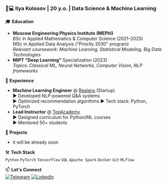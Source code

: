 ### 👨💻 Ilya Kolosov | 20 y.o. | Data Science & Machine Learning 

🎓 **Education**
- **Moscow Engineering Physics Institute (MEPhI)**  
  BSc in Applied Mathematics & Computer Science (2021–2025)  
  MSc in Applied Data Analysis ("Priority 2030" program)  
  *Relevant coursework: Machine Learning, Statistical Modeling, Big Data Technologies*
- **MIPT "Deep Learning"** Specialization (2023)  
  *Topics: Classical ML, Neural Networks, Computer Vision, NLP frameworks*

💼 **Experience**
- **Machine Learning Engineer** @ [Realans](https://productradar.ru/product/realans/) (Startup)  
  ▶ Developed NLP-powered Q&A systems  
  ▶ Optimized recommendation algorithms
  ▶ Tech stack: Python, PyTorch
- **Lead Instructor** @ [TopAcademy](https://msk.top-academy.ru/)  
  ▶ Designed curriculum for Python/ML courses  
  ▶ Mentored 50+ students

🚀 **Projects** 
- it will be already soon

🛠 **Tech Stack**  
`Python` `PyTorch` `TensorFlow` `SQL` `Apache Spark` `Docker` `Git` `MLflow`

📫 **Let's Connect**  
[![Telegram](https://img.shields.io/badge/Telegram-2CA5E0?logo=telegram)](https://t.me/iiiilyya) 
[![LinkedIn](https://img.shields.io/badge/LinkedIn-0A66C2?logo=linkedin)]([ADD_LINK](https://www.linkedin.com/in/the-ilya-kolosov/)) 
